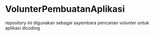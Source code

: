 # VolunterPembuatanAplikasi
repository ini digunakan sebagai sayembara pencarian volunter untuk aplikasi dicoding
